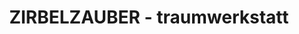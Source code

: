 ---
title: "ZIRBELZAUBER - traumwerkstatt"
url: /bad-feilnbach/zirbelzauber-traumwerkstatt/
shop: Andenken
---